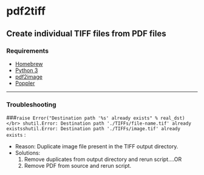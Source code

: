 # pdf2tiff
## Create individual TIFF files from PDF files

### Requirements
* [Homebrew](https://brew.sh/ "Homebrew")
* [Python 3](https://docs.brew.sh/Homebrew-and-Python)
* [pdf2image](https://pypi.org/project/pdf2image/)
* [Poppler](https://formulae.brew.sh/formula/poppler)

------------

### Troubleshooting
###```raise Error("Destination path '%s' already exists" % real_dst)</br> shutil.Error: Destination path './TIFFs/file-name.tif' already existsshutil.Error: Destination path './TIFFs/image.tif' already exists``` : 
* Reason: Duplicate image file present in the TIFF output directory.
* Solutions:
	1. Remove duplicates from output directory and rerun script....OR
	2. Remove PDF from source and rerun script.
